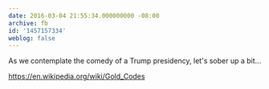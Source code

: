 ```yaml
---
date: 2016-03-04 21:55:34.000000000 -08:00
archive: fb
id: '1457157334'
weblog: false
---
```


As we contemplate the comedy of a Trump presidency, let's sober up a bit...

https://en.wikipedia.org/wiki/Gold_Codes
